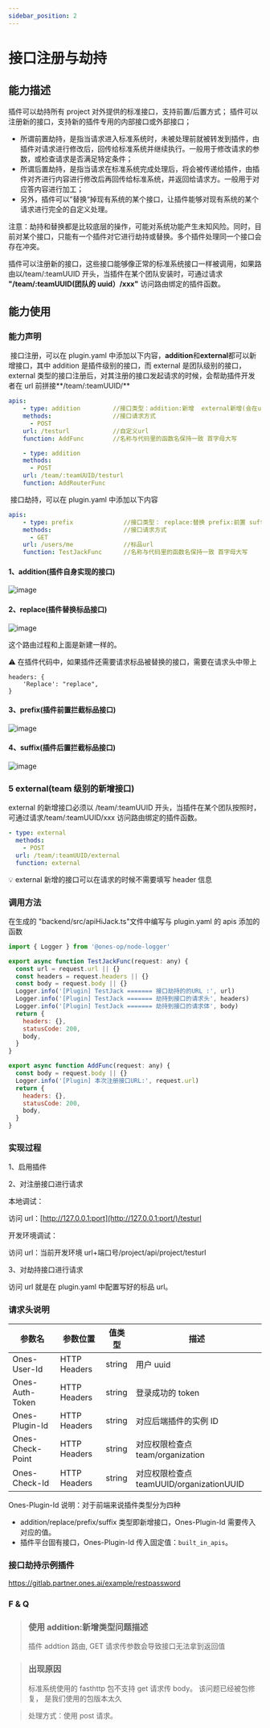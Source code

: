 ```yaml
---
sidebar_position: 2
---
```


# 接口注册与劫持

## 能力描述

插件可以劫持所有 project 对外提供的标准接口，支持前置/后置方式； 插件可以注册新的接口，支持新的插件专用的内部接口或外部接口；

- 所谓前置劫持，是指当请求进入标准系统时，未被处理前就被转发到插件，由插件对请求进行修改后，回传给标准系统并继续执行。一般用于修改请求的参数，或检查请求是否满足特定条件；
- 所谓后置劫持，是指当请求在标准系统完成处理后，将会被传递给插件，由插件对齐进行内容进行修改后再回传给标准系统，并返回给请求方。一般用于对应答内容进行加工；
- 另外，插件可以”替换“掉现有系统的某个接口，让插件能够对现有系统的某个请求进行完全的自定义处理。

注意：劫持和替换都是比较底层的操作，可能对系统功能产生未知风险。同时，目前对某个接口，只能有一个插件对它进行劫持或替换。多个插件处理同一个接口会存在冲突。

插件可以注册新的接口，这些接口能够像正常的标准系统接口一样被调用，如果路由以/team/:teamUUID 开头，当插件在某个团队安装时，可通过请求 **"/team/:teamUUID(团队的 uuid）/xxx"** 访问路由绑定的插件函数。

## 能力使用

### 能力声明

​ 接口注册，可以在 plugin.yaml 中添加以下内容，**addition**和**external**都可以新增接口，其中 addition 是插件级别的接口，而 external 是团队级别的接口，external 类型的接口注册后，对其注册的接口发起请求的时候，会帮助插件开发者在 url 前拼接**/team/:teamUUID/**

```yaml
apis:
    - type: addition         //接口类型：addition:新增  external新增(会在url前拼接”/team/:teamUUID/“，团队级别的接口新增)
    methods:                 //接口请求方式
      - POST
    url: /testurl            //自定义url
    function: AddFunc        //名称与代码里的函数名保持一致 首字母大写

    - type: addition
    methods:
      - POST
    url: /team/:teamUUID/testurl
    function: AddRouterFunc
```

​ 接口劫持，可以在 plugin.yaml 中添加以下内容

```yaml
apis:
    - type: prefix              //接口类型： replace:替换 prefix:前置 suffix:后置
    methods:                    //接口请求方式
      - GET
    url: /users/me              //标品url
    function: TestJackFunc      //名称与代码里的函数名保持一致 首字母大写
```

#### 1、addition(插件自身实现的接口)

![image](registration&hijacking1.jpg)

#### 2、replace(插件替换标品接口)

![image](registration&hijacking2.jpg)

这个路由过程和上面是新建一样的。

⚠️ 在插件代码中，如果插件还需要请求标品被替换的接口，需要在请求头中带上

```Plain Text
headers: {
    'Replace': "replace",
}
```

#### 3、prefix(插件前置拦截标品接口)

![image](registration&hijacking3.jpg)

#### 4、suffix(插件后置拦截标品接口)

![image](registration&hijacking4.jpg)

### 5 external(team 级别的新增接口)

external 的新增接口必须以 /team/:teamUUID 开头，当插件在某个团队按照时，可通过请求/team/:teamUUID/xxx 访问路由绑定的插件函数。

```yaml
- type: external
  methods:
    - POST
  url: /team/:teamUUID/external
  function: external
```

💡 external 新增的接口可以在请求的时候不需要填写 header 信息

### 调用方法

在生成的 "backend/src/apiHiJack.ts"文件中编写与 plugin.yaml 的 apis 添加的函数

```javascript
import { Logger } from '@ones-op/node-logger'

export async function TestJackFunc(request: any) {
  const url = request.url || {}
  const headers = request.headers || {}
  const body = request.body || {}
  Logger.info('[Plugin] TestJack ======= 接口劫持的的URL :', url)
  Logger.info('[Plugin] TestJack ======= 劫持到接口的请求头', headers)
  Logger.info('[Plugin] TestJack ======= 劫持到接口的请求体', body)
  return {
    headers: {},
    statusCode: 200,
    body,
  }
}

export async function AddFunc(request: any) {
  const body = request.body || {}
  Logger.info('[Plugin] 本次注册接口URL:', request.url)
  return {
    headers: {},
    statusCode: 200,
    body,
  }
}
```

### 实现过程

1、启用插件

2、对注册接口进行请求

本地调试：

访问 url：[http://127.0.0.1:port](http://127.0.0.1:port/)/testurl

开发环境调试：

访问 url：当前开发环境 url+端口号/project/api/project/testurl

3、对劫持接口进行请求

访问 url 就是在 plugin.yaml 中配置写好的标品 url。

### 请求头说明

| 参数名           | 参数位置     | 值类型 | 描述                                     |
| ---------------- | ------------ | ------ | ---------------------------------------- |
| Ones-User-Id     | HTTP Headers | string | 用户 uuid                                |
| Ones-Auth-Token  | HTTP Headers | string | 登录成功的 token                         |
| Ones-Plugin-Id   | HTTP Headers | string | 对应后端插件的实例 ID                    |
| Ones-Check-Point | HTTP Headers | string | 对应权限检查点 team/organization         |
| Ones-Check-Id    | HTTP Headers | string | 对应权限检查点 teamUUID/organizationUUID |

Ones-Plugin-Id 说明：对于前端来说插件类型分为四种

- addition/replace/prefix/suffix 类型即新增接口，Ones-Plugin-Id 需要传入对应的值。
- 插件平台固有接口，Ones-Plugin-Id 传入固定值：`built_in_apis`。

### 接口劫持示例插件

https://gitlab.partner.ones.ai/example/restpassword

### F & Q

> ### 使用 addition:新增类型问题描述
>
> 插件 addtion 路由, GET 请求传参数会导致接口无法拿到返回值

> ### 出现原因
>
> 标准系统使用的 fasthttp 包不支持 get 请求传 body。 该问题已经被包修复， 是我们使用的包版本太久

> 处理方式：使用 post 请求。
